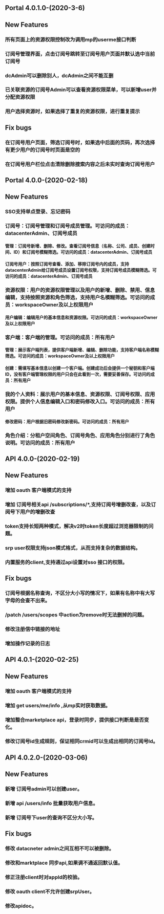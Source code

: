## Portal 4.0.1.0-(2020-3-6)

## New Features
### 所有页面上的资源权限控制改为调用mp的userme接口判断
### 订阅号管理界面，点击订阅号跳转至订阅号用户页面并默认选中当前订阅号
### dcAdmin可以删除别人，dcAdmin之间不能互删
### 已关联资源的订阅号Admin可以查看资源权限菜单，可以新增user并分配资源权限
### 用户选择资源时，如果选择了重复的资源权限，进行重复提示

## Fix bugs
### 在订阅号用户页面，筛选订阅号时，如果选中后面的页码，再次选择有更少用户的订阅号时页面是空的
### 在订阅号用户栏位点击清除删除搜索内容之后未实时查询订阅号用户



## Portal 4.0.0-(2020-02-18)

## New Features
### SSO支持单点登录、忘记密码

### 订阅号：订阅号管理和订阅号成员管理。可访问的成员：datacenterAdmin、订阅号成员 
#### 管理：订阅号新增、删除、修改。查看订阅号信息（名称、公司、成员、创建时间、ID）和订阅号模糊筛选。可访问的成员：datacenterAdmin、订阅号成员
#### 订阅号用户：按照订阅号查看、添加、移除订阅号内的成员，支持datacenterAdmin给订阅号成员设置订阅号权限，支持订阅号成员模糊筛选。可访问的成员：datacenterAdmin、订阅号成员

### 资源权限：用户的资源权限管理以及用户的新增、删除、禁用、信息编辑，支持按照资源和角色筛选，支持用户名模糊筛选。可访问的成员：workspaceOwner及以上权限用户
#### 用户编辑：编辑用户的基本信息和资源权限。可访问的成员：workspaceOwner及以上权限用户

### 客户端：客户端的管理。可访问的成员：所有用户
#### 管理：展示客户端列表，提供客户端新增、编辑、删除功能，支持客户端名称模糊筛选。可访问的成员：workspaceOwner及以上权限用户
#### 创建：需填写基本信息以创建一个客户端。创建成功后会提供一个秘钥和客户端ID，没有客户端管理权限的用户只会在此看到一次，需要妥善保存。可访问的成员：所有用户

### 我的个人资料：展示用户的基本信息、资源权限、订阅号权限、应用权限。提供个人信息编辑入口和密码修改入口。可访问的成员：所有用户
#### 修改密码：用户根据旧密码修改新密码。可访问的成员：所有用户

### 角色介绍：分租户空间角色、订阅号角色、应用角色分别进行了角色说明。可访问的成员：所有用户




## API 4.0.0-(2020-02-19)

## New Features

### 增加 oauth 客户端模式的支持

### 增加 订阅号相关api /subscriptions/*,支持订阅号增删改查，以及订阅号下用户的增删改查

### token支持长短两种模式，解决v2时token长度超过浏览器限制的问题。

### srp user权限支持json模式格式，从而支持复杂的数据结构。

### 内置服务的client,支持通过api设置对sso 接口的权限。

## Fix bugs 

### 订阅号根据名称查询，不区分大小写的情况下，如果有名称中有大写字母的会查不出来。

### /patch /users/scopes 中action为remove时无法删掉的问题。

### 修改注册信中链接的地址

### 增加操作记录的日志





## API 4.0.1-(2020-02-25)

## New Features

### 增加 oauth 客户端模式的支持

### 增加 get users/me/info ,从mp实时获取数据。

### 增加整合marketplace api，登录时同步，提供接口判断是是否变化。

### 修改订阅号id生成规则，保证相同crmid可以生成出相同的订阅号Id。





## API 4.0.2.0-(2020-03-06)

## New Features

### 新增 订阅号admin可以创建user。

### 新增 api /users/info 批量获取用户信息。

### 新增 订阅号下user的查询不区分大小写。

## Fix bugs 

### 修改 datacneter admin之间互相不可以被删除。

### 修改和marktplace 同步api,如果调不通返回默认值。

### 修正注册client时对appId的校验。

### 修改 oauth client不允许创建srpUser。

### 修改apidoc。

